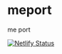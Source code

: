 # meport
me port

[![Netlify Status](https://api.netlify.com/api/v1/badges/16ef47b6-9515-4c13-a03a-fbb0c0a4753b/deploy-status)](https://app.netlify.com/sites/gallant-hopper-1640c5/deploys)
